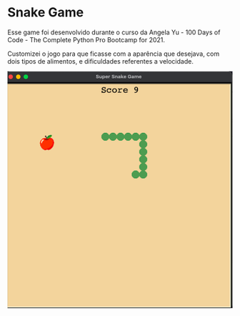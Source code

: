 # Snake Game

Esse game foi desenvolvido durante o curso da Angela Yu - 100 Days of Code - The Complete Python Pro Bootcamp for 2021.

Customizei o jogo para que ficasse com a aparência que desejava, com dois tipos
de alimentos, e dificuldades referentes a velocidade.


![snakw_game](snake_game_screen.png)


